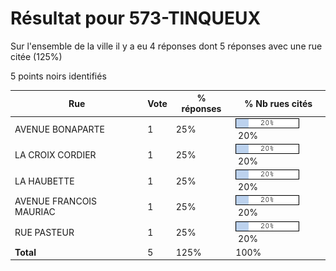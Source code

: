 # Résultat pour 573-TINQUEUX

Sur l'ensemble de la ville il y a eu 4 réponses dont 5 réponses avec une rue citée (125%)

5 points noirs identifiés

| Rue | Vote | % réponses | % Nb rues cités|
|-----|------|------------|----------------|
| AVENUE BONAPARTE | 1 | 25% | <img src="../../img/bar_20.gif" />&nbsp;20%|
| LA CROIX CORDIER | 1 | 25% | <img src="../../img/bar_20.gif" />&nbsp;20%|
| LA HAUBETTE | 1 | 25% | <img src="../../img/bar_20.gif" />&nbsp;20%|
| AVENUE FRANCOIS MAURIAC | 1 | 25% | <img src="../../img/bar_20.gif" />&nbsp;20%|
| RUE PASTEUR | 1 | 25% | <img src="../../img/bar_20.gif" />&nbsp;20%|
| **Total** | 5 | 125% | 100%|
